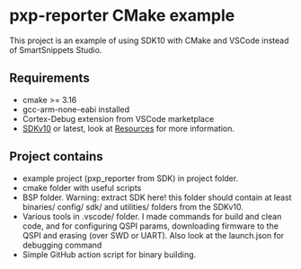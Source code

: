# pxp-reporter CMake example

This project is an example of using SDK10 with CMake and VSCode instead of SmartSnippets Studio.

## Requirements

* cmake >= 3.16
* gcc-arm-none-eabi installed
* Cortex-Debug extension from VSCode marketplace
* [SDKv10](https://www.dialog-semiconductor.com/system/files/2020-12/SDK_10.0.10.118.zip) or latest, look at [Resources](https://www.dialog-semiconductor.com/products/bluetooth-low-energy/da1469x#tab-field_tab_content_resources) for more information.

## Project contains

* example project (pxp_reporter from SDK) in project folder.
* cmake folder with useful scripts
* BSP folder. Warning: extract SDK here! this folder should contain at least binaries/ config/ sdk/ and utilities/ folders from the SDKv10.
* Various tools in .vscode/ folder. I made commands for build and clean code, and for configuring QSPI params, downloading firmware to the QSPI and erasing (over SWD or UART). Also look at the launch.json for debugging command
* Simple GitHub action script for binary building.